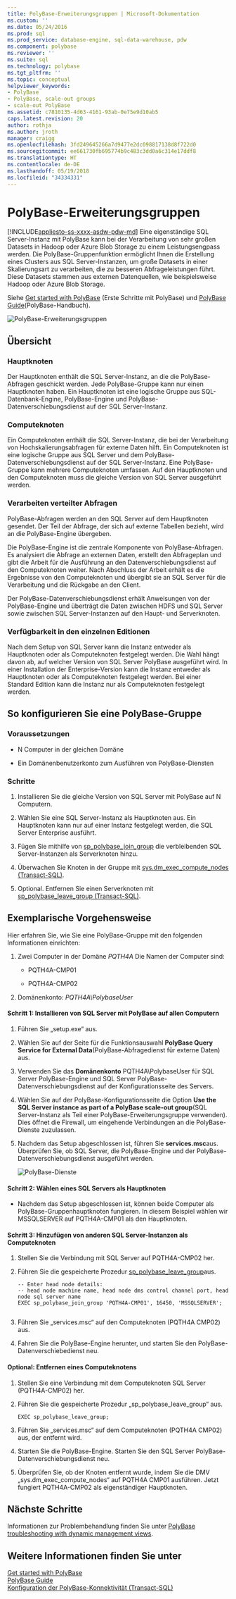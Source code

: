 ```yaml
---
title: PolyBase-Erweiterungsgruppen | Microsoft-Dokumentation
ms.custom: ''
ms.date: 05/24/2016
ms.prod: sql
ms.prod_service: database-engine, sql-data-warehouse, pdw
ms.component: polybase
ms.reviewer: ''
ms.suite: sql
ms.technology: polybase
ms.tgt_pltfrm: ''
ms.topic: conceptual
helpviewer_keywords:
- PolyBase
- PolyBase, scale-out groups
- scale-out PolyBase
ms.assetid: c7810135-4d63-4161-93ab-0e75e9d10ab5
caps.latest.revision: 20
author: rothja
ms.author: jroth
manager: craigg
ms.openlocfilehash: 3fd249645266a7d9477e2dc098817138d8f722d0
ms.sourcegitcommit: ee661730fb695774b9c483c3dd0a6c314e17ddf8
ms.translationtype: HT
ms.contentlocale: de-DE
ms.lasthandoff: 05/19/2018
ms.locfileid: "34334331"
---
```

# <a name="polybase-scale-out-groups"></a>PolyBase-Erweiterungsgruppen
[!INCLUDE[appliesto-ss-xxxx-asdw-pdw-md](../../includes/appliesto-ss-xxxx-xxxx-xxx-md.md)]
  Eine eigenständige SQL Server-Instanz mit PolyBase kann bei der Verarbeitung von sehr großen Datasets in Hadoop oder Azure Blob Storage zu einem Leistungsengpass werden. Die PolyBase-Gruppenfunktion ermöglicht Ihnen die Erstellung eines Clusters aus SQL Server-Instanzen, um große Datasets in einer Skalierungsart zu verarbeiten, die zu besseren Abfrageleistungen führt. Diese Datasets stammen aus externen Datenquellen, wie beispielsweise Hadoop oder Azure Blob Storage.  
  
 Siehe [Get started with PolyBase](../../relational-databases/polybase/get-started-with-polybase.md) (Erste Schritte mit PolyBase) und [PolyBase Guide](../../relational-databases/polybase/polybase-guide.md)(PolyBase-Handbuch).  
  
 ![PolyBase-Erweiterungsgruppen](../../relational-databases/polybase/media/polybase-scale-out-groups.png "PolyBase-Erweiterungsgruppen")  
  
## <a name="overview"></a>Übersicht  
  
### <a name="head-node"></a>Hauptknoten  
 Der Hauptknoten enthält die SQL Server-Instanz, an die die PolyBase-Abfragen geschickt werden. Jede PolyBase-Gruppe kann nur einen Hauptknoten haben. Ein Hauptknoten ist eine logische Gruppe aus SQL-Datenbank-Engine, PolyBase-Engine und PolyBase-Datenverschiebungsdienst auf der SQL Server-Instanz.  
  
### <a name="compute-node"></a>Computeknoten  
 Ein Computeknoten enthält die SQL Server-Instanz, die bei der Verarbeitung von Hochskalierungsabfragen für externe Daten hilft. Ein Computeknoten ist eine logische Gruppe aus SQL Server und dem PolyBase-Datenverschiebungsdienst auf der SQL Server-Instanz. Eine PolyBase-Gruppe kann mehrere Computeknoten umfassen.  Auf den Hauptknoten und den Computeknoten muss die gleiche Version von SQL Server ausgeführt werden.
  
### <a name="distributed-query-processing"></a>Verarbeiten verteilter Abfragen  
 PolyBase-Abfragen werden an den SQL Server auf dem Hauptknoten gesendet. Der Teil der Abfrage, der sich auf externe Tabellen bezieht, wird an die PolyBase-Engine übergeben.  
  
 Die PolyBase-Engine ist die zentrale Komponente von PolyBase-Abfragen. Es analysiert die Abfrage an externen Daten, erstellt den Abfrageplan und gibt die Arbeit für die Ausführung an den Datenverschiebungsdienst auf den Computeknoten weiter. Nach Abschluss der Arbeit erhält es die Ergebnisse von den Computeknoten und übergibt sie an SQL Server für die Verarbeitung und die Rückgabe an den Client.  
  
 Der PolyBase-Datenverschiebungsdienst erhält Anweisungen von der PolyBase-Engine und überträgt die Daten zwischen HDFS und SQL Server sowie zwischen SQL Server-Instanzen auf den Haupt- und Serverknoten.  
  
### <a name="editions-availability"></a>Verfügbarkeit in den einzelnen Editionen  
 Nach dem Setup von SQL Server kann die Instanz entweder als Hauptknoten oder als Computeknoten festgelegt werden.  Die Wahl hängt davon ab, auf welcher Version von SQL Server PolyBase ausgeführt wird. In einer Installation der Enterprise-Version kann die Instanz entweder als Hauptknoten oder als Computeknoten festgelegt werden. Bei einer Standard Edition kann die Instanz nur als Computeknoten festgelegt werden.  
  
## <a name="to-configure-a-polybase-group"></a>So konfigurieren Sie eine PolyBase-Gruppe  
  
### <a name="prerequisites"></a>Voraussetzungen  
  
-   N Computer in der gleichen Domäne  
  
-   Ein Domänenbenutzerkonto zum Ausführen von PolyBase-Diensten  
  
### <a name="steps"></a>Schritte  
  
1.  Installieren Sie die gleiche Version von SQL Server mit PolyBase auf N Computern.  
  
2.  Wählen Sie eine SQL Server-Instanz als Hauptknoten aus. Ein Hauptknoten kann nur auf einer Instanz festgelegt werden, die SQL Server Enterprise ausführt.  
  
3.  Fügen Sie mithilfe von [sp_polybase_join_group](../../relational-databases/system-stored-procedures/polybase-stored-procedures-sp-polybase-join-group.md) die verbleibenden SQL Server-Instanzen als Serverknoten hinzu.  
  
4.  Überwachen Sie Knoten in der Gruppe mit [sys.dm_exec_compute_nodes &#40;Transact-SQL&#41;](../../relational-databases/system-dynamic-management-views/sys-dm-exec-compute-nodes-transact-sql.md).  
  
5.  Optional. Entfernen Sie einen Serverknoten mit [sp_polybase_leave_group &#40;Transact-SQL&#41;](../../relational-databases/system-stored-procedures/polybase-stored-procedures-sp-polybase-leave-group.md).  
  
## <a name="example-walk-through"></a>Exemplarische Vorgehensweise  
 Hier erfahren Sie, wie Sie eine PolyBase-Gruppe mit den folgenden Informationen einrichten:  
  
1.  Zwei Computer in der Domäne *PQTH4A* Die Namen der Computer sind:  
  
    -   PQTH4A-CMP01  
  
    -   PQTH4A-CMP02  
  
2.  Domänenkonto: *PQTH4A\PolybaseUser*  
  
#### <a name="step-1-install-sql-server-with-polybase-on-all-machines"></a>Schritt 1: Installieren von SQL Server mit PolyBase auf allen Computern  
  
1.  Führen Sie „setup.exe“ aus.  
  
2.  Wählen Sie auf der Seite für die Funktionsauswahl **PolyBase Query Service for External Data**(PolyBase-Abfragedienst für externe Daten) aus.  
  
3.  Verwenden Sie das **Domänenkonto** PQTH4A\PolybaseUser für SQL Server PolyBase-Engine und SQL Server PolyBase-Datenverschiebungsdienst auf der Konfigurationsseite des Servers.  
  
4.  Wählen Sie auf der PolyBase-Konfigurationsseite die Option **Use the SQL Server instance as part of a PolyBase scale-out group**(SQL Server-Instanz als Teil einer PolyBase-Erweiterungsgruppe verwenden). Dies öffnet die Firewall, um eingehende Verbindungen an die PolyBase-Dienste zuzulassen.  
  
5.  Nachdem das Setup abgeschlossen ist, führen Sie **services.msc**aus. Überprüfen Sie, ob SQL Server, die PolyBase-Engine und der PolyBase-Datenverschiebungsdienst ausgeführt werden.  
  
     ![PolyBase-Dienste](../../relational-databases/polybase/media/polybase-services.png "PolyBase services")  
  
#### <a name="step-2-select-one-sql-server-as-head-node"></a>Schritt 2: Wählen eines SQL Servers als Hauptknoten  
  
-   Nachdem das Setup abgeschlossen ist, können beide Computer als PolyBase-Gruppenhauptknoten fungieren. In diesem Beispiel wählen wir MSSQLSERVER auf PQTH4A-CMP01 als den Hauptknoten.  
  
#### <a name="step-3-add-other-sql-server-instances-as-compute-nodes"></a>Schritt 3: Hinzufügen von anderen SQL Server-Instanzen als Computeknoten  
  
1.  Stellen Sie die Verbindung mit SQL Server auf PQTH4A-CMP02 her.  
  
2.  Führen Sie die gespeicherte Prozedur [sp_polybase_leave_group](../../relational-databases/system-stored-procedures/polybase-stored-procedures-sp-polybase-join-group.md)aus.  
  
    ```  
    -- Enter head node details:   
    -- head node machine name, head node dms control channel port, head node sql server name  
    EXEC sp_polybase_join_group 'PQTH4A-CMP01', 16450, 'MSSQLSERVER';  
  
    ```  
  
3.  Führen Sie „services.msc“ auf den Computeknoten (PQTH4A CMP02) aus.  
  
4.  Fahren Sie die PolyBase-Engine herunter, und starten Sie den PolyBase-Datenverschiebedienst neu.  
  
#### <a name="optional-remove-a-compute-node"></a>Optional: Entfernen eines Computeknotens  
  
1.  Stellen Sie eine Verbindung mit dem Computeknoten SQL Server (PQTH4A-CMP02) her.  
  
2.  Führen Sie die gespeicherte Prozedur „sp_polybase_leave_group“ aus.  
  
    ```  
    EXEC sp_polybase_leave_group;  
    ```  
  
3.  Führen Sie „services.msc“ auf dem Computeknoten (PQTH4A CMP02) aus, der entfernt wird.  
  
4.  Starten Sie die PolyBase-Engine. Starten Sie den SQL Server PolyBase-Datenverschiebungsdienst neu.  
  
5.  Überprüfen Sie, ob der Knoten entfernt wurde, indem Sie die DMV „sys.dm_exec_compute_nodes“ auf PQTH4A CMP01 ausführen. Jetzt fungiert PQTH4A-CMP02 als eigenständiger Hauptknoten.  
  
## <a name="next-steps"></a>Nächste Schritte  
 Informationen zur Problembehandlung finden Sie unter [PolyBase troubleshooting with dynamic management views](http://msdn.microsoft.com/library/ce9078b7-a750-4f47-b23e-90b83b783d80).  
  
## <a name="see-also"></a>Weitere Informationen finden Sie unter  
 [Get started with PolyBase](../../relational-databases/polybase/get-started-with-polybase.md)   
 [PolyBase Guide](../../relational-databases/polybase/polybase-guide.md)   
 [Konfiguration der PolyBase-Konnektivität &#40;Transact-SQL&#41;](../../database-engine/configure-windows/polybase-connectivity-configuration-transact-sql.md)  
  
  

